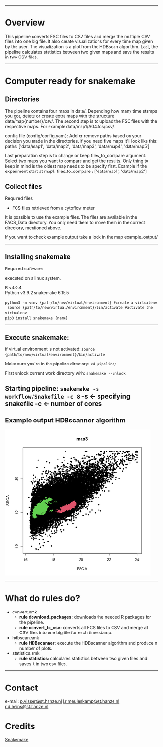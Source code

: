 ------------------------------------------------------------------------

# Overview

This pipeline converts FSC files to CSV files and merge the multiple CSV files into
one big file. It also create visualizations for every time map given by the user.
The visualization is a plot from the HDBscan algorithm. Last, the pipeline calculates
statistics between two given maps and save the results in two CSV files. 


------------------------------------------------------------------------





# Computer ready for snakemake


## Directories
The pipeline contains four maps in data/. Depending how many time stamps you got, delete or 
create extra maps with the structure data/map{number}/csv/. The second step is to upload the
FSC files with the respective maps. For example data/map1/A04.fcs/csv/. 

config file (config/config.yaml):
Add or remove paths based on your decision you made in the directories. 
If you need five maps it'll look like this: 
paths: ['data/map1', 'data/map2', 'data/map3', 'data/map4', 'data/map5']

Last preparation step is to change or keep files_to_compare argument.
Select two maps you want to compare and get the results. Only thing to
keep in mind is the oldest map needs to be specify first. 
Example if the experiment start at map1:
files_to_compare : ['data/map1', 'data/map2']

## Collect files

Required files:

-   FCS files retrieved from a cytoflow meter 



It is possible to use the example files. The files are available in the
FACS_Data directory. You only need them to move them in the correct
directory, mentioned above.

If you want to check example output take a look in the map example_output/ 

------------------------------------------------------------------------

## Installing snakemake

Required software:

executed on a linux system.

R v4.0.4  
Python v3.9.2
snakemake 6.15.5

`python3 -m venv {path/to/new/virtual/environment} #create a virtualenv`
 
`source {path/to/new/virtual/environment}/bin/activate #activate the virtualenv`  
`pip3 install snakemake {name}`

------------------------------------------------------------------------

## Execute snakemake:

if virtual environment is not activated:
`source {path/to/new/virtual/environment}/bin/activate`

Make sure you're in the pipeline directory:
`cd pipeline/`

First unlock current work directory with:
`snakemake --unlock`

Starting pipeline:
`snakemake -s workflow/Snakefile -c 8`
-s <- specifying snakefile
-c <- number of cores
------------------------------------------------------------------------

## Example output HDBscanner algorithm

![](example_output/map3.png)

------------------------------------------------------------------------

# What do rules do?

-   convert.smk
    -   **rule download_packages:** downloads the needed R packages for
    the pipeline.
    - **rule convert_to_csv:** converts all FCS files to CSV and merge
    all CSV files into one big file for each time stamp.
-   hdbscan.smk
    -   **rule HDBscanner:** execute the HDBscanner algorithm and produce n number of plots.
-   statistics.smk
    -   **rule statistics:** calculates statistics between two given files and saves it in
    two csv files.


------------------------------------------------------------------------

# Contact

e-mail:  <p.visser@st.hanze.nl> <l.r.meulenkamp@st.hanze.nl> <r.d.heins@st.hanze.nl>

# Credits

[Snakemake](https://snakemake.readthedocs.io/en/stable/index.html)
